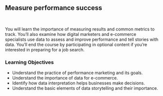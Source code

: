 ## Measure performance success

<br>

You will learn the importance of measuring results and common metrics to track. You’ll also examine how digital marketers and e-commerce specialists use data to assess and improve performance and tell stories with data. You’ll end the course by participating in optional content if you’re interested in preparing for a job search.

### Learning Objectives

- Understand the practice of performance marketing and its goals.
- Understand the importance of data for e-commerce.
- Identify how data interpretation helps businesses make decisions.
- Understand the basic elements of data storytelling and their importance.

